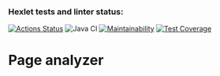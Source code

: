 ### Hexlet tests and linter status:
[![Actions Status](https://github.com/AlexeiAK/java-project-lvl4/workflows/hexlet-check/badge.svg)](https://github.com/AlexeiAK/java-project-lvl4/actions)
![Java CI](https://github.com/AlexeiAK/java-project-lvl4/actions/workflows/main.yml/badge.svg)
[![Maintainability](https://api.codeclimate.com/v1/badges/65945fb8448e269ba5d5/maintainability)](https://codeclimate.com/github/AlexeiAK/java-project-lvl4/maintainability)
[![Test Coverage](https://api.codeclimate.com/v1/badges/65945fb8448e269ba5d5/test_coverage)](https://codeclimate.com/github/AlexeiAK/java-project-lvl4/test_coverage)

# Page analyzer
